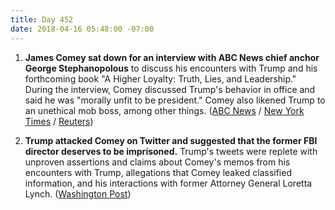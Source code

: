 ```yaml
---
title: Day 452
date: 2018-04-16 05:48:00 -07:00
---
```


1. **James Comey sat down for an interview with ABC News chief anchor George Stephanopolous** to discuss his encounters with Trump and his forthcoming book "A Higher Loyalty: Truth, Lies, and Leadership." During the interview, Comey discussed Trump's behavior in office and said he was "morally unfit to be president." Comey also likened Trump to an unethical mob boss, among other things. ([ABC News](http://abcnews.go.com/Site/transcript-james-comeys-interview-abc-news-chief-anchor/story?id=54488723) / [New York Times](https://www.nytimes.com/2018/04/15/us/politics/comey-abc-interview-excerpts.html) / [Reuters](https://www.reuters.com/article/us-usa-comey-book/fired-fbi-director-comey-says-trump-morally-unfit-abc-news-interview-idUSKBN1HM0O5))

2. **Trump attacked Comey on Twitter and suggested that the former FBI director deserves to be imprisoned.** Trump's tweets were replete with unproven assertions and claims about Comey's memos from his encounters with Trump, allegations that Comey leaked classified information, and his interactions with former Attorney General Loretta Lynch. ([Washington Post](https://www.washingtonpost.com/politics/trump-assails-comey-in-tweetstorm-calls-for-ex-fbi-director-to-be-imprisoned/2018/04/15/af00c178-40af-11e8-ad8f-27a8c409298b_story.html?utm_term=.339b68a029df))
